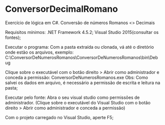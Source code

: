 # ConversorDecimalRomano
Exercício de lógica em C#. Conversão de números Romanos <> Decimais

Requisitos mínimos:
.NET Framework 4.5.2;
Visual Studio 2015(consultar os fontes);

Executar o programa:
  Com a pasta extraída ou clonada, vá até o diretório onde estão os arquivos, exemplo:
  C:\ConversorDeNumerosRomanos\ConversorDeNumerosRomanos\bin\Debug

  Clique sobre o executável com o botão direito > Abrir como administrador e conceda a permissão:
  ConversorDeNumerosRomanos.exe
  Obs: Como salvei os dados em arquivo, é necessário a permissão de escrita e leitura na pasta;

Executar pelo fonte:
  Abra o seu visual studio como permissões de administrador.
  (Clique sobre o executável do Visual Studio com o botão direito > Abrir como administrador e conceda a permissão)
  
  Com o projeto carregado no Visual Studio, aperte F5;
